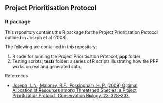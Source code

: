 ## Project Prioritisation Protocol
### R package

This repository contains the R package for the Project Prioritisation Protocol outlined in Joseph et al (2008).  

The following are contained in this repository: 

1. R code for running the Project Prioritisation Protocol, **ppp** folder
2. Testing scripts, **tests** folder: a series of R scripts illustrating how the PPP works on real and generated data.  

References
* [Joseph, L.N., Maloney, R.F., Possingham, H. P. (2009) Optimal Allocation of Resources among Threatened Species: a Project Prioritization Protocol. Conservation Biology. 23: 328–338.](http://onlinelibrary.wiley.com/doi/10.1111/j.1523-1739.2008.01124.x/abstract)
